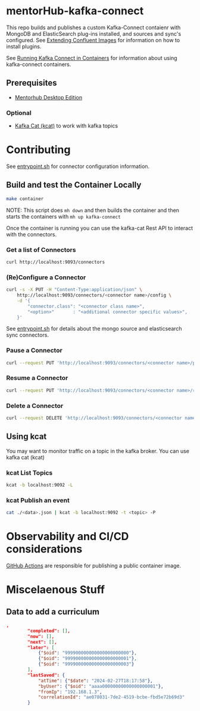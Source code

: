 # mentorHub-kafka-connect

This repo builds and publishes a custom Kafka-Connect contaienr with MongoDB and ElasticSearch plug-ins installed, and sources and sync's configured. See [Extending Confluent Images](https://docs.confluent.io/platform/current/installation/docker/development.html#extending-images) for information on how to install plugins. 

See [Running Kafka Connect in Containers](https://developer.confluent.io/courses/kafka-connect/docker-containers/) for information about using kafka-connect containers.

## Prerequisites
- [Mentorhub Desktop Edition](https://github.com/agile-learning-institute/mentorHub/blob/main/mentorHub-developer-edition/README.md)

### Optional
- [Kafka Cat (kcat)]() to work with kafka topics

# Contributing

See [entrypoint.sh](./entrypoint.sh) for connector configuration information. 

## Build and test the Container Locally
```sh
make container
```
NOTE: This script does ``mh down`` and then builds the container and then starts the containers with ``mh up kafka-connect``

Once the container is running you can use the kafka-cat Rest API to interact with the connectors.

### Get a list of Connectors
```bash
curl http://localhost:9093/connectors
```

### (Re)Configure a Connector
```bash
curl -s -X PUT -H "Content-Type:application/json" \
    http://localhost:9093/connectors/<connector name>/config \
    -d '{
        "connector.class": "<connector class name>",
        "<option>"       : "<additional connector specific values>",
    }'
```
See [entrypoint.sh](./entrypoint.sh) for details about the mongo source and elasticsearch sync connectors. 

### Pause a Connector
```bash
curl --request PUT 'http://localhost:9093/connectors/<connector name>/pause'
```

### Resume a Connector
```bash
curl --request PUT 'http://localhost:9093/connectors/<connector name>/resume'
```

### Delete a Connector
```bash
curl --request DELETE 'http://localhost:9093/connectors/<connector name>'
```

## Using kcat
You may want to monitor traffic on a topic in the kafka broker. You can use kafka cat (kcat)

### kcat List Topics 
```bash
kcat -b localhost:9092 -L
```

### kcat Publish an event
```bash
cat ./<data>.json | kcat -b localhost:9092 -t <topic> -P
```

# Observability and CI/CD considerations
[GitHub Actions](./.github/workflows/docker-push.yml) are responsible for publishing a public container image.

# Miscelaenous Stuff

## Data to add a curriculum
```json
,
        "completed": [],
        "now": [],
        "next": [],
        "later": [
            {"$oid": "999900000000000000000000"},
            {"$oid": "999900000000000000000001"},
            {"$oid": "999900000000000000000003"}
        ],
        "lastSaved": {
            "atTime": {"$date": "2024-02-27T18:17:58"},
            "byUser": {"$oid": "aaaa00000000000000000001"},
            "fromIp": "192.168.1.3",
            "correlationId": "ae078031-7de2-4519-bcbe-fbd5e72b69d3"
        }
```
